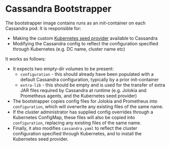 # Cassandra Bootstrapper

The bootstrapper image contains runs as an init-container on each Cassandra pod. It is responsible for:

- Making the custom [Kubernetes seed provider](seed-provider/README.md) available to Cassandra
- Modifying the Cassandra config to reflect the configuration specified through Kubernetes (e.g. DC name, cluster name etc)

It works as follows:

- It expects two empty-dir volumes to be present:
  - `configuration` - this should already have been populated with a default Cassandra configuration, typically by
    a prior init-container
  - `extra-lib` - this should be empty and is used for the transfer of extra JAR files required by Cassandra at
    runtime (e.g. Jolokia and Prometheus agents, and the Kubernetes seed provider)
- The bootstrapper copies config files for Jolokia and Prometheus into `configuration`, which will overwrite any
  existing files of the same name.
- If the cluster administrator has supplied config overrides through a Kubernetes ConfigMap, these files will also be
  copied into `configuration`, replacing any existing files of the same name.
- Finally, it also modifies `cassandra.yaml` to reflect the cluster configuration specified through Kubernetes, and to
  install the Kubernetes seed provider.
